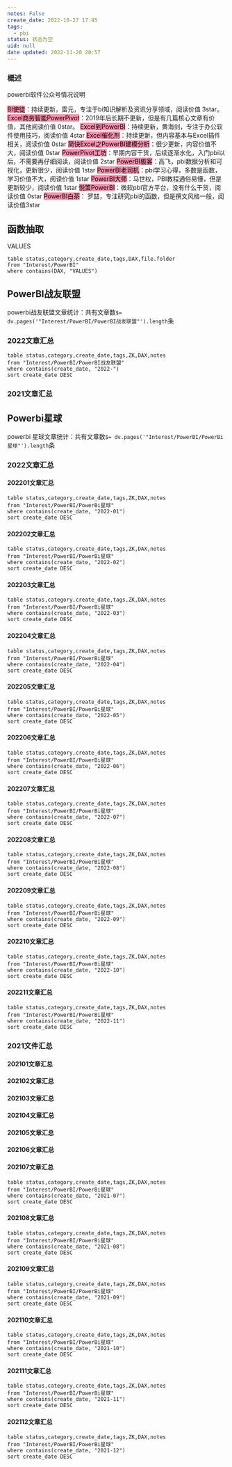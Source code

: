 ```yaml
---
notes: False
create_date: 2022-10-27 17:45
tags:
  - pbi
status: 状态为空
uid: null
date updated: 2022-11-20 20:57
---
```


### 概述

powerbi软件公众号情况说明

<mark style="background: #FF5582A6;">BI使徒</mark>：持续更新，雷元，专注于bi知识解析及资讯分享领域，阅读价值 3star。 
<mark style="background: #FF5582A6;">Excel商务智能PowerPivot</mark>：2019年后长期不更新，但是有几篇核心文章有价值，其他阅读价值 0star。 
<mark style="background: #FF5582A6;">Excel到PowerBI</mark>：持续更新，黄海剑，专注于办公软件使用技巧，阅读价值 4star
<mark style="background: #FF5582A6;">Excel催化剂</mark>：持续更新，但内容基本与Excel插件相关，阅读价值 0star
<mark style="background: #FF5582A6;">简快Excel之PowerBI建模分析</mark>：很少更新，内容价值不大，阅读价值 0star
<mark style="background: #FF5582A6;">PowerPivot工坊</mark>：早期内容干货，后续逐渐水化，入门pbi以后，不需要再仔细阅读，阅读价值 2star 
<mark style="background: #FF5582A6;">PowerBI极客</mark>：高飞，pbi数据分析和可视化，更新很少，阅读价值 1star
<mark style="background: #FF5582A6;">PowerBI老司机</mark>：pbi学习心得，多数是函数，学习价值不大，阅读价值 1star
<mark style="background: #FF5582A6;">PowerBI大师</mark>：马世权，PBI教程通俗易懂，但是更新较少，阅读价值 1star
<mark style="background: #FF5582A6;">悦策PowerBI</mark>：微软pbi官方平台，没有什么干货，阅读价值 0star
<mark style="background: #FF5582A6;">PowerBI白茶</mark>： 罗喆，专注研究pbi的函数，但是撰文风格一般，阅读价值3star

## 函数抽取

VALUES

```dataview
table status,category,create_date,tags,DAX,file.folder
from "Interest/PowerBI"
where contains(DAX, "VALUES")
```

## PowerBI战友联盟

powerbi战友联盟文章统计：共有文章数`$= dv.pages('"Interest/PowerBI/PowerBI战友联盟"').length`条

### 2022文章汇总

```dataview
table status,category,create_date,tags,ZK,DAX,notes
from "Interest/PowerBI/PowerBI战友联盟"
where contains(create_date, "2022-")
sort create_date DESC 
```


### 2021文章汇总


## Powerbi星球

powerbi 星球文章统计：共有文章数`$= dv.pages('"Interest/PowerBI/PowerBi星球"').length`条

### 2022文章汇总

#### 202201文章汇总

```dataview
table status,category,create_date,tags,ZK,DAX,notes
from "Interest/PowerBI/PowerBi星球"
where contains(create_date, "2022-01")
sort create_date DESC 
```

#### 202202文章汇总

```dataview
table status,category,create_date,tags,ZK,DAX,notes
from "Interest/PowerBI/PowerBi星球"
where contains(create_date, "2022-02")
sort create_date DESC 
```

#### 202203文章汇总

```dataview
table status,category,create_date,tags,ZK,DAX,notes
from "Interest/PowerBI/PowerBi星球"
where contains(create_date, "2022-03")
sort create_date DESC 
```

#### 202204文章汇总

```dataview
table status,category,create_date,tags,ZK,DAX,notes
from "Interest/PowerBI/PowerBi星球"
where contains(create_date, "2022-04")
sort create_date DESC 
```

#### 202205文章汇总

```dataview
table status,category,create_date,tags,ZK,DAX,notes
from "Interest/PowerBI/PowerBi星球"
where contains(create_date, "2022-05")
sort create_date DESC 
```

#### 202206文章汇总

```dataview
table status,category,create_date,tags,ZK,DAX,notes
from "Interest/PowerBI/PowerBi星球"
where contains(create_date, "2022-06")
sort create_date DESC 
```

#### 202207文章汇总

```dataview
table status,category,create_date,tags,ZK,DAX,notes
from "Interest/PowerBI/PowerBi星球"
where contains(create_date, "2022-07")
sort create_date DESC 
```

#### 202208文章汇总

```dataview
table status,category,create_date,tags,ZK,DAX,notes
from "Interest/PowerBI/PowerBi星球"
where contains(create_date, "2022-08")
sort create_date DESC 
```

#### 202209文章汇总

```dataview
table status,category,create_date,tags,ZK,DAX,notes
from "Interest/PowerBI/PowerBi星球"
where contains(create_date, "2022-09")
sort create_date DESC 
```

#### 202210文章汇总

```dataview
table status,category,create_date,tags,ZK,DAX,notes
from "Interest/PowerBI/PowerBi星球"
where contains(create_date, "2022-10")
sort create_date DESC 
```
#### 202211文章汇总

```dataview
table status,category,create_date,tags,ZK,DAX,notes
from "Interest/PowerBI/PowerBi星球"
where contains(create_date, "2022-11")
sort create_date DESC 
```

### 2021文件汇总

#### 202101文章汇总

#### 202102文章汇总

#### 202103文章汇总

#### 202104文章汇总

#### 202105文章汇总

#### 202106文章汇总

#### 202107文章汇总

```dataview
table status,category,create_date,tags,ZK,DAX,notes
from "Interest/PowerBI/PowerBi星球"
where contains(create_date, "2021-07")
sort create_date DESC 
```

#### 202108文章汇总

```dataview
table status,category,create_date,tags,ZK,DAX,notes
from "Interest/PowerBI/PowerBi星球"
where contains(create_date, "2021-08")
sort create_date DESC 
```

#### 202109文章汇总

```dataview
table status,category,create_date,tags,ZK,DAX,notes
from "Interest/PowerBI/PowerBi星球"
where contains(create_date, "2021-09")
sort create_date DESC 
```

#### 202110文章汇总

```dataview
table status,category,create_date,tags,ZK,DAX,notes
from "Interest/PowerBI/PowerBi星球"
where contains(create_date, "2021-10")
sort create_date DESC 
```

#### 202111文章汇总

```dataview
table status,category,create_date,tags,ZK,DAX,notes
from "Interest/PowerBI/PowerBi星球"
where contains(create_date, "2021-11")
sort create_date DESC 
```

#### 202112文章汇总

```dataview
table status,category,create_date,tags,ZK,DAX,notes
from "Interest/PowerBI/PowerBi星球"
where contains(create_date, "2021-12")
sort create_date DESC 
```
